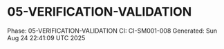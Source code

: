 # 05-VERIFICATION-VALIDATION
Phase: 05-VERIFICATION-VALIDATION
CI: CI-SM001-008
Generated: Sun Aug 24 22:41:09 UTC 2025
